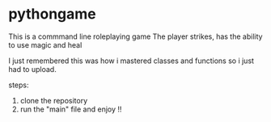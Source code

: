 # pythongame
This is a commmand line roleplaying game
The player strikes, has the ability to use magic and heal

I just remembered this was how i mastered classes and functions so i just had to upload.


steps:
1. clone the repository
2. run the "main" file and enjoy !!

